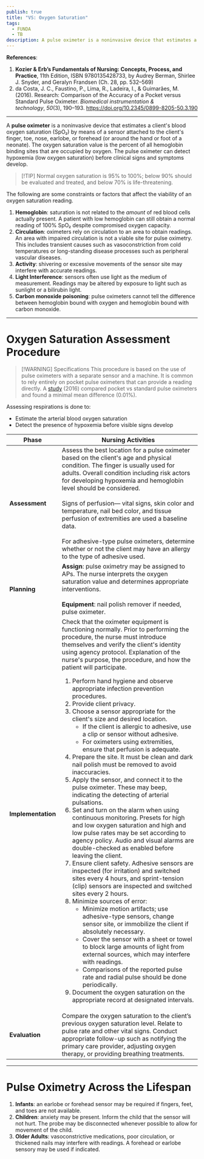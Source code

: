 ```yaml
---
publish: true
title: "VS: Oxygen Saturation"
tags:
  - FUNDA
  - TB
description: A pulse oximeter is a noninvasive device that estimates a client's blood oxygen saturation (SpO₂) by means of a sensor that measures the percentage of all hemoglobin-binding sites that are occupied by oxygen.
---
```

**References**:
1. **Kozier & Erb’s Fundamentals of Nursing: Concepts, Process, and Practice**, 11th Edition, ISBN 9780135428733, by Audrey Berman, Shirlee J. Snyder, and Geralyn Frandsen (Ch. 28, pp. 532–569)
2. da Costa, J. C., Faustino, P., Lima, R., Ladeira, I., & Guimarães, M. (2016). Research: Comparison of the Accuracy of a Pocket versus Standard Pulse Oximeter. *Biomedical instrumentation & technology*, *50*(3), 190–193. https://doi.org/10.2345/0899-8205-50.3.190

___

A **pulse oximeter** is a noninvasive device that estimates a client's blood oxygen saturation (SpO₂) by means of a sensor attached to the client's finger, toe, nose, earlobe, or forehead (or around the hand or foot of a neonate). The oxygen saturation value is the percent of all hemoglobin binding sites that are occupied by oxygen. The pulse oximeter can detect hypoxemia (low oxygen saturation) before clinical signs and symptoms develop.

>[!TIP] Normal oxygen saturation is 95% to 100%; below 90% should be evaluated and treated, and below 70% is life-threatening.

The following are some constraints or factors that affect the viability of an oxygen saturation reading.
1. **Hemoglobin**: saturation is not related to the *amount* of red blood cells actually present. A patient with low hemoglobin can still obtain a normal reading of 100% SpO₂ despite compromised oxygen capacity.
2. **Circulation**: oximeters rely on circulation to an area to obtain readings. An area with impaired circulation is not a viable site for pulse oximetry. This includes transient causes such as vasoconstriction from cold temperatures or long-standing disease processes such as peripheral vascular diseases.
3. **Activity**: shivering or excessive movements of the sensor site may interfere with accurate readings.
4. **Light Interference**: sensors often use light as the medium of measurement. Readings may be altered by exposure to light such as sunlight or a bilirubin light.
5. **Carbon monoxide poisoning**: pulse oximeters cannot tell the difference between hemoglobin bound with oxygen and hemoglobin bound with carbon monoxide.

___

# Oxygen Saturation Assessment Procedure

>[!WARNING] Specifications
>This procedure is based on the use of pulse oximeters with a separate sensor and a machine. It is common to rely entirely on pocket pulse oximeters that can provide a reading directly. A [study](https://pubmed.ncbi.nlm.nih.gov/27164204/) (2016) compared pocket vs standard pulse oximeters and found a minimal mean difference (0.01%).

Assessing respirations is done to:
- Estimate the arterial blood oxygen saturation
- Detect the presence of hypoxemia before visible signs develop

| Phase              | Nursing Activities                                                                                                                                                                                                                                                                                                                                                                                                                                                                                                                                                                                                                                                                                                                                                                                                                                                                                                                                                                                                                                                                                                                                                                                                                                                                                                                                                                                                                                                                                                                                                                                                                                                                                                                                                                                                                                                                                             |
| ------------------ | -------------------------------------------------------------------------------------------------------------------------------------------------------------------------------------------------------------------------------------------------------------------------------------------------------------------------------------------------------------------------------------------------------------------------------------------------------------------------------------------------------------------------------------------------------------------------------------------------------------------------------------------------------------------------------------------------------------------------------------------------------------------------------------------------------------------------------------------------------------------------------------------------------------------------------------------------------------------------------------------------------------------------------------------------------------------------------------------------------------------------------------------------------------------------------------------------------------------------------------------------------------------------------------------------------------------------------------------------------------------------------------------------------------------------------------------------------------------------------------------------------------------------------------------------------------------------------------------------------------------------------------------------------------------------------------------------------------------------------------------------------------------------------------------------------------------------------------------------------------------------------------------------------------- |
| **Assessment**     | Assess the best location for a pulse oximeter based on the client's age and physical condition. The finger is usually used for adults. Overall condition including risk actors for developing hypoxemia and hemoglobin level should be considered.<br><br>Signs of perfusion— vital signs, skin color and temperature, nail bed color, and tissue perfusion of extremities are used a baseline data.<br><br>For adhesive-type pulse oximeters, determine whether or not the client may have an allergy to the type of adhesive used.                                                                                                                                                                                                                                                                                                                                                                                                                                                                                                                                                                                                                                                                                                                                                                                                                                                                                                                                                                                                                                                                                                                                                                                                                                                                                                                                                                           |
| **Planning**       | **Assign**: pulse oximetry may be assigned to APs. The nurse interprets the oxygen saturation value and determines appropriate interventions.<br><br>**Equipment**: nail polish remover if needed, pulse oximeter.                                                                                                                                                                                                                                                                                                                                                                                                                                                                                                                                                                                                                                                                                                                                                                                                                                                                                                                                                                                                                                                                                                                                                                                                                                                                                                                                                                                                                                                                                                                                                                                                                                                                                             |
| **Implementation** | Check that the oximeter equipment is functioning normally. Prior to performing the procedure, the nurse must introduce themselves and verify the client's identity using agency protocol. Explanation of the nurse's purpose, the procedure, and how the patient will participate.<br><ol><li>Perform hand hygiene and observe appropriate infection prevention procedures.</li><li>Provide client privacy.</li><li>Choose a sensor appropriate for the client's size and desired location.<ul><li>If the client is allergic to adhesive, use a clip or sensor without adhesive.</li><li>For oximeters using extremities, ensure that perfusion is adequate.</li></ul></li><li>Prepare the site. It must be clean and dark nail polish must be removed to avoid inaccuracies.</li><li>Apply the sensor, and connect it to the pulse oximeter. These may beep, indicating the detecting of arterial pulsations.</li><li>Set and turn on the alarm when using continuous monitoring. Presets for high and low oxygen saturation and high and low pulse rates may be set according to agency policy. Audio and visual alarms are double-checked as enabled before leaving the client.</li><li>Ensure client safety. Adhesive sensors are inspected (for irritation) and switched sites every 4 hours, and sprint-tension (clip) sensors are inspected and switched sites every 2 hours.</li><li>Minimize sources of error:<ul><li>Minimize motion artifacts; use adhesive-type sensors, change sensor site, or immobilize the client if absolutely necessary.</li><li>Cover the sensor with a sheet or towel to block large amounts of light from external sources, which may interfere with readings.</li><li>Comparisons of the reported pulse rate and radial pulse should be done periodically.</li></ul></li><li>Document the oxygen saturation on the appropriate record at designated intervals.</li></ol> |
| **Evaluation**     | Compare the oxygen saturation to the client’s previous oxygen saturation level. Relate to pulse rate and other vital signs. Conduct appropriate follow-up such as notifying the primary care provider, adjusting oxygen therapy, or providing breathing treatments.                                                                                                                                                                                                                                                                                                                                                                                                                                                                                                                                                                                                                                                                                                                                                                                                                                                                                                                                                                                                                                                                                                                                                                                                                                                                                                                                                                                                                                                                                                                                                                                                                                            |

___

# Pulse Oximetry Across the Lifespan
1. **Infants**: an earlobe or forehead sensor may be required if fingers, feet, and toes are not available.
2. **Children**: anxiety may be present. Inform the child that the sensor will not hurt. The probe may be disconnected whenever possible to allow for movement of the child.
3. **Older Adults**: vasoconstrictive medications, poor circulation, or thickened nails may interfere with readings. A forehead or earlobe sensory may be used if indicated.
